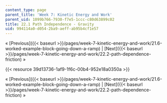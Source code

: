 ```yaml
---
content_type: page
parent_title: 'Week 7: Kinetic Energy and Work'
parent_uid: 1099b766-7930-f7e5-1ccc-c80d63899c02
title: 22.1 Path Independence - Gravity
uid: 994114a0-d054-2ba9-aeff-ab95b4cf1e57
---
```


« [Previous]({{< baseurl >}}/pages/week-7-kinetic-energy-and-work/21.6-worked-example-block-going-down-a-ramp) | [Next]({{< baseurl >}}/pages/week-7-kinetic-energy-and-work/22.2-path-dependence-friction) »

{{< resource 39d13736-1af9-1f6c-00b4-952e18a0350a >}}

« [Previous]({{< baseurl >}}/pages/week-7-kinetic-energy-and-work/21.6-worked-example-block-going-down-a-ramp) | [Next]({{< baseurl >}}/pages/week-7-kinetic-energy-and-work/22.2-path-dependence-friction) »